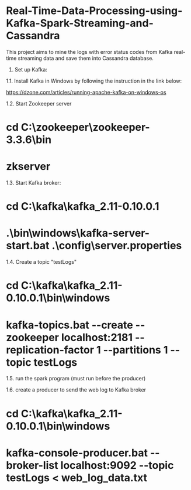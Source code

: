 # Real-Time-Data-Processing-using-Kafka-Spark-Streaming-and-Cassandra
This project aims to mine the logs with error status codes from Kafka real-time streaming data and save them into Cassandra database.

1. Set up Kafka: 

1.1. Install Kafka in Windows by following the instruction in the link below:

https://dzone.com/articles/running-apache-kafka-on-windows-os

1.2. Start Zookeeper server

 # cd C:\zookeeper\zookeeper-3.3.6\bin
 
 # zkserver
 
1.3. Start Kafka broker:

 # cd C:\kafka\kafka_2.11-0.10.0.1
 
 # .\bin\windows\kafka-server-start.bat .\config\server.properties
 
1.4. Create a topic "testLogs"

 # cd C:\kafka\kafka_2.11-0.10.0.1\bin\windows
 
 # kafka-topics.bat --create --zookeeper localhost:2181 --replication-factor 1 --partitions 1 --topic testLogs
 
1.5. run the spark program (must run before the producer)

1.6. create a producer to send the web log to Kafka broker

 # cd C:\kafka\kafka_2.11-0.10.0.1\bin\windows
 
 # kafka-console-producer.bat --broker-list localhost:9092 --topic testLogs < web_log_data.txt
 

